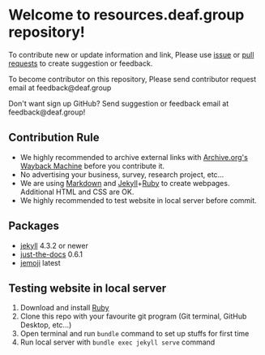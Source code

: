 # Welcome to resources.deaf.group repository!

To contribute new or update information and link, Please use [issue](https://github.com/BatteryDie/resources.deaf.group/issues) or [pull requests](https://github.com/BatteryDie/resources.deaf.group/pulls) to create suggestion or feedback.

To become contributor on this repository, Please send contributor request email at <!-- fsdvwqs -->feed<!-- asdzxcwqe -->back<!-- zndoasdifg -->@<!-- dsafasdf  -->deaf.<!-- bncjdhsatuy -->group

Don't want sign up GitHub? Send suggestion or feedback email at <!-- fsdvwqs -->feed<!-- asdzxcwqe -->back<!-- zndoasdifg -->@<!-- dsafasdf  -->deaf.<!-- bncjdhsatuy -->group!

## Contribution Rule
- We highly recommended to archive external links with [Archive.org's Wayback Machine](https://archive.org/web/) before you contribute it.
- No advertising your business, survey, research project, etc...
- We are using [Markdown](https://en.wikipedia.org/wiki/Markdown) and [Jekyll](https://jekyllrb.com/)+[Ruby](https://www.ruby-lang.org/) to create webpages. Additional HTML and CSS are OK.
- We highly recommended to test website in local server before commit.

## Packages
- [jekyll](https://github.com/jekyll/jekyll) 4.3.2 or newer
- [just-the-docs](https://github.com/just-the-docs/just-the-docs) 0.6.1
- [jemoji](https://github.com/jekyll/jemoji) latest

## Testing website in local server
1. Download and install [Ruby](https://www.ruby-lang.org/en/downloads/)
2. Clone this repo with your favourite git program (Git terminal, GitHub Desktop, etc...)
3. Open terminal and run `bundle` command to set up stuffs for first time
4. Run local server with `bundle exec jekyll serve` command